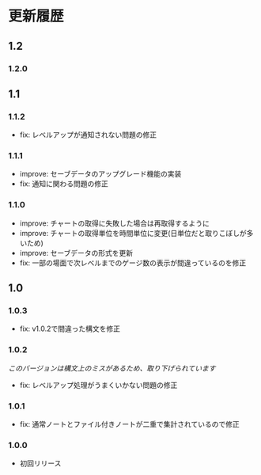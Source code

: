 # 更新履歴

## 1.2

### 1.2.0

## 1.1

### 1.1.2

- fix: レベルアップが通知されない問題の修正

### 1.1.1

- improve: セーブデータのアップグレード機能の実装
- fix: 通知に関わる問題の修正

### 1.1.0

- improve: チャートの取得に失敗した場合は再取得するように
- improve: チャートの取得単位を時間単位に変更(日単位だと取りこぼしが多いため)
- improve: セーブデータの形式を更新
- fix: 一部の場面で次レベルまでのゲージ数の表示が間違っているのを修正

## 1.0

### 1.0.3

- fix: v1.0.2で間違った構文を修正

### 1.0.2

_このバージョンは構文上のミスがあるため、取り下げられています_

- fix: レベルアップ処理がうまくいかない問題の修正

### 1.0.1

- fix: 通常ノートとファイル付きノートが二重で集計されているので修正

### 1.0.0

- 初回リリース
